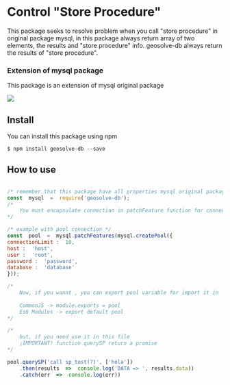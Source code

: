 # Control "Store Procedure"

This package seeks to resolve problem when you call "store procedure" in original package mysql, in this package always return array of two elements, the results and "store procedure" info. geosolve-db always return the results of "store procedure".
  

### Extension of mysql package
This package is an extension of mysql original package

![](https://pngimg.com/uploads/mysql/mysql_PNG5.png)

  

## Install
You can install this package using npm

`$ npm install geosolve-db --save`

## How to use

  

```javascript

/* remember that this package have all properties mysql original package */
const  mysql  =  require('geosolve-db');
/* 
	You must encapsulate connection in patchFeature function for connection have the new method querySP		  
*/

/* example with pool connection */ 
const  pool  =  mysql.patchFeatures(mysql.createPool({
connectionLimit :  10,
host :  'host',
user :  'root',
password :  'password',
database :  'database'
}));

/*
	Now, if you wannt , you can export pool variable for import it in 	other files and use query function querySP
	
	CommonJS -> module.exports = pool
	Es6 Modules -> export default pool
*/ 

/* 
	but, if you need use it in this file 
	¡IMPORTANT! function querySP return a promise
*/

pool.querySP('call sp_test(?)', ['hola'])
	.then(results  =>  console.log('DATA => ', results.data))
	.catch(err  =>  console.log(err))


```

  